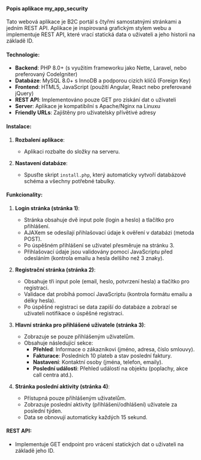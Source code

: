 #### Popis aplikace my_app_security

Tato webová aplikace je B2C portál s čtyřmi samostatnými stránkami a jedním REST API. Aplikace je inspirovaná grafickým stylem webu a implementuje REST API, které vrací statická data o uživateli a jeho historii na základě ID.

#### Technologie:
- **Backend**: PHP 8.0+ (s využitím frameworku jako Nette, Laravel, nebo preferovaný CodeIgniter)
- **Databáze**: MySQL 8.0+ s InnoDB a podporou cizích klíčů (Foreign Key)
- **Frontend**: HTML5, JavaScript (použití Angular, React nebo preferované jQuery)
- **REST API**: Implementováno pouze GET pro získání dat o uživateli
- **Server**: Aplikace je kompatibilní s Apache/Nginx na Linuxu
- **Friendly URLs**: Zajištěny pro uživatelsky přívětivé adresy

#### Instalace:

1. **Rozbalení aplikace**:
   - Aplikaci rozbalte do složky na serveru.
   
2. **Nastavení databáze**:
   - Spusťte skript `install.php`, který automaticky vytvoří databázové schéma a všechny potřebné tabulky.

#### Funkcionality:

1. **Login stránka (stránka 1)**:
   - Stránka obsahuje dvě input pole (login a heslo) a tlačítko pro přihlášení.
   - AJAXem se odesílají přihlašovací údaje k ověření v databázi (metoda POST).
   - Po úspěšném přihlášení se uživatel přesměruje na stránku 3.
   - Přihlašovací údaje jsou validovány pomocí JavaScriptu před odesláním (kontrola emailu a hesla delšího než 3 znaky).

2. **Registrační stránka (stránka 2)**:
   - Obsahuje tři input pole (email, heslo, potvrzení hesla) a tlačítko pro registraci.
   - Validace dat probíhá pomocí JavaScriptu (kontrola formátu emailu a délky hesla).
   - Po úspěšné registraci se data zapíší do databáze a zobrazí se uživateli notifikace o úspěšné registraci.

3. **Hlavní stránka pro přihlášené uživatele (stránka 3)**:
   - Zobrazuje se pouze přihlášeným uživatelům.
   - Obsahuje následující sekce:
     - **Přehled**: Informace o zákazníkovi (jméno, adresa, číslo smlouvy).
     - **Fakturace**: Posledních 10 plateb a stav poslední faktury.
     - **Nastavení**: Kontaktní osoby (jména, telefon, emaily).
     - **Poslední události**: Přehled událostí na objektu (poplachy, akce call centra atd.).

4. **Stránka poslední aktivity (stránka 4)**:
   - Přístupná pouze přihlášeným uživatelům.
   - Zobrazuje poslední aktivity (přihlášení/odhlášení) uživatele za poslední týden.
   - Data se obnovují automaticky každých 15 sekund.

#### REST API:
- Implementuje GET endpoint pro vrácení statických dat o uživateli na základě jeho ID.

